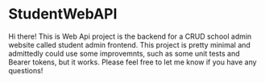 # StudentWebAPI

Hi there! This is Web Api project is the backend for a CRUD school admin website called student admin frontend. This project is pretty minimal and admittedly could use some improvemnts, such as some unit tests and Bearer tokens, but it works. Please feel free to let me know if you have any questions!
